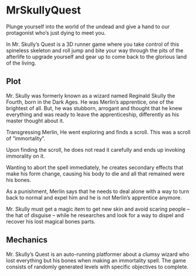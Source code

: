 # MrSkullyQuest
Plunge yourself into the world of the undead and give a hand to our protagonist who’s just dying to meet you.  

In Mr. Skully’s Quest is a 3D runner game where you take control of this spineless skeleton and roll jump and bite your way through the pits of the afterlife to upgrade yourself and gear up to come back to the glorious land of the living. 

## Plot
Mr. Skully was formerly known as a wizard named Reginald Skully the Fourth, born in the Dark Ages. He was Merlin’s apprentice, one of the brightest of all. But, he was stubborn, arrogant and thought that he knew everything and was ready to leave the apprenticeship, differently as his master thought about it. 

Transgressing Merlin, He went exploring and finds a scroll. This was a scroll of “immortality”. 

Upon finding the scroll, he does not read it carefully and ends up invoking immorality on it. 

Wanting to abort the spell immediately, he creates secondary effects that make his form change, causing his body to die and all that remained were his bones. 

As a punishment, Merlin says that he needs to deal alone with a way to turn back to normal and expel him and he is not Merlin’s apprentice anymore.

Mr. Skully must get a magic item to get new skin and avoid scaring people – the hat of disguise – while he researches and look for a way to dispel and recover his lost magical bones parts. 

## Mechanics
Mr. Skully’s Quest is an auto-running platformer about a clumsy wizard who lost everything but his bones when making an immortality spell. The game consists of randomly generated levels with specific objectives to complete.
